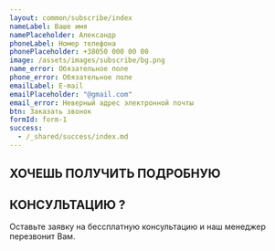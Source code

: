 ```yaml
---
layout: common/subscribe/index
nameLabel: Ваше имя
namePlaceholder: Александр
phoneLabel: Номер телефона
phonePlaceholder: +38050 000 00 00
image: /assets/images/subscribe/bg.png
name_error: Обязательное поле
phone_error: Обязательное поле
emailLabel: E-mail
emailPlaceholder: "@gmail.com"
email_error: Неверный адрес электронной почты
btn: Заказать звонок
formId: form-1
success:
  - /_shared/success/index.md
---
```


## ХОЧЕШЬ ПОЛУЧИТЬ ПОДРОБНУЮ

## КОНСУЛЬТАЦИЮ **?**

Оставьте заявку на бессплатную консультацию
и наш менеджер перезвонит Вам.
